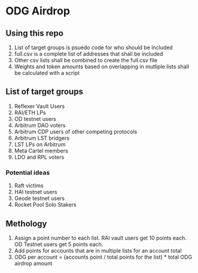 # ODG Airdrop

## Using this repo
1. List of target groups is psuedo code for who should be included
2. full.csv is a complete list of addresses that shall be included
3. Other csv lists shall be combined to create the full.csv file
4. Weights and token amounts based on overlapping in mutliple lists shall be calculated with a script


## List of target groups
1. Reflexer Vault Users
2. RAI/ETH LPs
3. OD testnet users
5. Arbitrum DAO voters
6. Arbitrum CDP users of other competing protocols
7. Arbitrum LST bridgers
8. LST LPs on Arbitrum
9. Meta Cartel members
10. LDO and RPL voters

### Potential ideas
1. Raft victims
2. HAI testnet users
3. Geode testnet users
4. Rocket Pool Solo Stakers

## Methology
1. Assign a point number to each list. RAI vault users get 10 points each. OD Testnet users get 5 points each.
2. Add points for accounts that are in multiple lists for an account total
3. ODG per account = (accounts point / total points for the list) * total ODG airdrop amount
